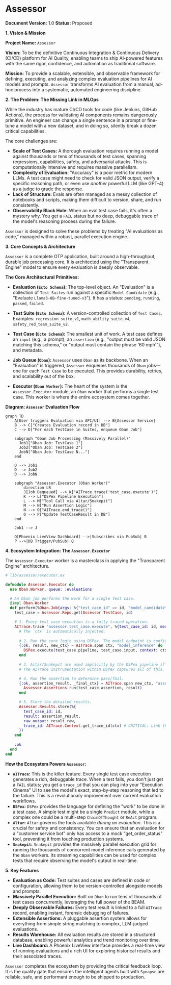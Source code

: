 # Assessor

**Document Version:** 1.0
**Status:** Proposed

**1. Vision & Mission**

**Project Name:** `Assessor`

**Vision:** To be the definitive Continuous Integration & Continuous Delivery (CI/CD) platform for AI Quality, enabling teams to ship AI-powered features with the same rigor, confidence, and automation as traditional software.

**Mission:** To provide a scalable, extensible, and observable framework for defining, executing, and analyzing complex evaluation pipelines for AI models and prompts. `Assessor` transforms AI evaluation from a manual, ad-hoc process into a systematic, automated engineering discipline.

**2. The Problem: The Missing Link in MLOps**

While the industry has mature CI/CD tools for code (like Jenkins, GitHub Actions), the process for validating AI components remains dangerously primitive. An engineer can change a single sentence in a prompt or fine-tune a model with a new dataset, and in doing so, silently break a dozen critical capabilities.

The core challenges are:

*   **Scale of Test Cases:** A thorough evaluation requires running a model against thousands or tens of thousands of test cases, spanning regressions, capabilities, safety, and adversarial attacks. This is computationally intensive and requires massive parallelism.
*   **Complexity of Evaluation:** "Accuracy" is a poor metric for modern LLMs. A test case might need to check for valid JSON output, verify a specific reasoning path, or even use *another* powerful LLM (like GPT-4) as a judge to grade the response.
*   **Lack of Structure:** Evals are often managed as a messy collection of notebooks and scripts, making them difficult to version, share, and run consistently.
*   **Observability Black Hole:** When an eval test case fails, it's often a mystery why. You get a `FAIL` status but no deep, debuggable trace of the model's reasoning process during the failure.

`Assessor` is designed to solve these problems by treating "AI evaluations as code," managed within a robust, parallel execution engine.

**3. Core Concepts & Architecture**

`Assessor` is a complete OTP application, built around a high-throughput, durable job processing core. It is architected using the "Transparent Engine" model to ensure every evaluation is deeply observable.

**The Core Architectural Primitives:**

*   **Evaluation (`Ecto Schema`):** The top-level object. An "Evaluation" is a collection of `Test Suites` run against a specific `Model Candidate` (e.g., "Evaluate `Llama3-8B-fine-tuned-v3`"). It has a status: `pending`, `running`, `passed`, `failed`.

*   **Test Suite (`Ecto Schema`):** A version-controlled collection of `Test Cases`. Examples: `regression_suite_v1`, `math_ability_suite_v4`, `safety_red_team_suite_v2`.

*   **Test Case (`Ecto Schema`):** The smallest unit of work. A test case defines an `input` (e.g., a prompt), an `assertion` (e.g., "output must be valid JSON matching this schema," or "output must contain the phrase '60 mph'"), and metadata.

*   **Job Queue (`Oban`):** `Assessor` uses `Oban` as its backbone. When an "Evaluation" is triggered, `Assessor` enqueues thousands of `Oban` jobs—one for each `Test Case` to be executed. This provides durability, retries, and scalability out of the box.

*   **Executor (`Oban Worker`):** The heart of the system is the `Assessor.Executor` module, an `Oban` worker that performs a single test case. This worker is where the entire ecosystem comes together.

**Diagram: `Assessor` Evaluation Flow**

```mermaid
graph TD
    A[User triggers Evaluation via API/UI] --> B{Assessor Service}
    B --> C["Creates Evaluation record in DB"]
    C --> D["For each TestCase in Suites, enqueue Oban Job"]
    
    subgraph "Oban Job Processing (Massively Parallel)"
      Job1["Oban Job: TestCase 1"]
      Job2["Oban Job: TestCase 2"]
      JobN["Oban Job: TestCase N..."]
    end

    D --> Job1
    D --> Job2
    D --> JobN

    subgraph "Assessor.Executor (Oban Worker)"
        direction LR
        J[Job Dequeued] --> K["AITrace.trace('test_case.execute')"]
        K --> L["DSPex Pipeline Execution"]
        L --> M["Tool Call via Altar/Snakepit"]
        M --> N["Run Assertion Logic"]
        N --> O["AITrace.end_trace()"]
        O --> P["Update TestCaseResult in DB"]
    end

    Job1 --> J
    
    Q[Phoenix LiveView Dashboard] -->|Subscribes via PubSub| B
    P -->|DB Trigger/PubSub| Q
```

**4. Ecosystem Integration: The `Assessor.Executor`**

The `Assessor.Executor` worker is a masterclass in applying the "Transparent Engine" architecture.

```elixir
# lib/assessor/executor.ex

defmodule Assessor.Executor do
  use Oban.Worker, queue: :evaluations

  # An Oban job performs the work for a single test case.
  @impl Oban.Worker
  def perform(%Oban.Job{args: %{"test_case_id" => id, "model_candidate" => model}}) do
    test_case = Assessor.Repo.get(Assessor.TestCase, id)

    # 1. Every test case execution is a fully traced operation.
    AITrace.trace "assessor.test_case.execute", %{test_case_id: id, model: model.name} do
      # The `ctx` is automatically injected.
      
      # 2. Run the core logic using DSPex. The model endpoint is configured here.
      {:ok, result, new_ctx} = AITrace.span ctx, "model_inference" do
        DSPex.execute(test_case.pipeline, test_case.input, context: ctx, llm: model.endpoint)
      end
      
      # 3. Altar/Snakepit are used implicitly by the DSPex pipeline if it needs tools.
      # The AITrace instrumentation within DSPex captures all of this.

      # 4. Run the assertion to determine pass/fail.
      {:ok, assertion_result, _final_ctx} = AITrace.span new_ctx, "assertion" do
        Assessor.Assertions.run(test_case.assertion, result)
      end

      # 5. Store the detailed results.
      Assessor.Results.store(%{
        test_case_id: id,
        result: assertion_result,
        raw_output: result.raw,
        trace_id: AITrace.Context.get_trace_id(ctx) # CRITICAL: Link the result to its trace!
      })
    end
    
    :ok
  end
end
```

**How the Ecosystem Powers `Assessor`:**

*   **`AITrace`:** This is the killer feature. Every single test case execution generates a rich, debuggable trace. When a test fails, you don't just get a `FAIL` status; you get a `trace_id` that you can plug into your "Execution Cinema" UI to see the model's exact, step-by-step reasoning that led to the failure. This is a revolutionary improvement over current evaluation workflows.
*   **`DSPex`:** `DSPex` provides the language for defining the "work" to be done in a test case. A simple test might be a single `Predict` module, while a complex one could be a multi-step `ChainOfThought` or `ReAct` program.
*   **`Altar`:** `Altar` governs the tools available *during an evaluation*. This is a crucial for safety and consistency. You can ensure that an evaluation for a "customer service bot" only has access to a mock "get_order_status" tool, preventing it from touching production systems.
*   **`Snakepit`:** `Snakepit` provides the massively parallel execution grid for running the thousands of concurrent model inference calls generated by the `Oban` workers. Its streaming capabilities can be used for complex tests that require observing the model's output in real-time.

**5. Key Features**

*   **Evaluation as Code:** Test suites and cases are defined in code or configuration, allowing them to be version-controlled alongside models and prompts.
*   **Massively Parallel Execution:** Built on `Oban` to run tens of thousands of test cases concurrently, leveraging the full power of the BEAM.
*   **Deeply Observable Failures:** Every test result is linked to a full `AITrace` record, enabling instant, forensic debugging of failures.
*   **Extensible Assertions:** A pluggable assertion system allows for everything from simple string matching to complex, LLM-judged evaluations.
*   **Results Warehouse:** All evaluation results are stored in a structured database, enabling powerful analytics and trend monitoring over time.
*   **Live Dashboard:** A Phoenix LiveView interface provides a real-time view of running evaluations and a rich UI for exploring historical results and their associated traces.

`Assessor` completes the ecosystem by providing the critical feedback loop. It is the quality gate that ensures the intelligent agents built with `Synapse` are reliable, safe, and performant enough to be shipped to production.
